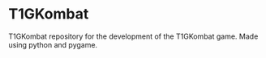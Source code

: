 # T1GKombat
T1GKombat repository for the development of the T1GKombat game.
Made using python and pygame.
